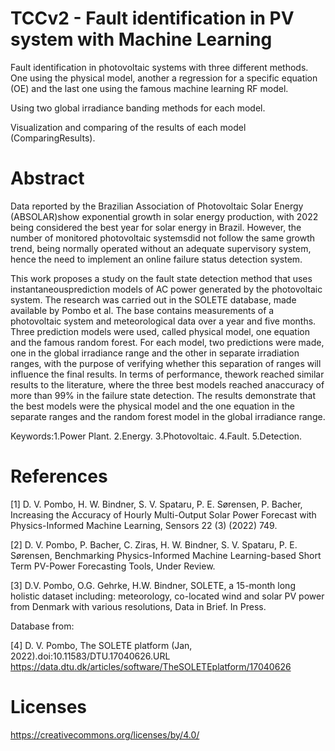 # TCCv2 - Fault identification in PV system with Machine Learning

Fault identification in photovoltaic systems with three different methods. One using the physical model, another a regression for a specific equation (OE) and the last one using the famous machine learning RF model.

Using two global irradiance banding methods for each model.

Visualization and comparing of the results of each model (ComparingResults).

# Abstract

Data reported by the Brazilian Association of Photovoltaic Solar Energy (ABSOLAR)show exponential growth in solar energy production, with 2022 being considered the best year for solar energy in Brazil. However, the number of monitored photovoltaic systemsdid not follow the same growth trend, being normally operated without an adequate supervisory system, hence the need to implement an online failure status detection system.

This work proposes a study on the fault state detection method that uses instantaneousprediction models of AC power generated by the photovoltaic system. The research was carried out in the SOLETE database, made available by Pombo et al. The base contains measurements of a photovoltaic system and meteorological data over a year and five months.  Three prediction models were used, called physical model, one equation and the famous random forest. For each model, two predictions were made, one in the global irradiance range and the other in separate irradiation ranges, with the purpose of verifying whether this separation of ranges will influence the final results.  In terms of performance, thework reached similar results to the literature, where the three best models reached anaccuracy of more than 99% in the failure state detection. The results demonstrate that the best models were the physical model and the one equation in the separate ranges and the random forest model in the global irradiance range.

Keywords:1.Power Plant. 2.Energy. 3.Photovoltaic. 4.Fault. 5.Detection.

# References

[1] D. V. Pombo, H. W. Bindner, S. V. Spataru, P. E. Sørensen, P. Bacher, Increasing the Accuracy of Hourly Multi-Output Solar Power Forecast with Physics-Informed Machine Learning, Sensors 22 (3) (2022) 749.

[2]  D. V. Pombo, P. Bacher, C. Ziras, H. W. Bindner, S. V. Spataru, P. E. Sørensen, Benchmarking Physics-Informed Machine Learning-based Short Term PV-Power Forecasting Tools, Under Review.

[3] D.V. Pombo, O.G. Gehrke, H.W. Bindner, SOLETE, a 15-month long holistic dataset including:  meteorology, co-located wind and solar PV power from Denmark with various resolutions, Data in Brief. In Press.

Database from:

[4] D. V. Pombo, The SOLETE platform (Jan, 2022).doi:10.11583/DTU.17040626.URL https://data.dtu.dk/articles/software/TheSOLETEplatform/17040626

# Licenses

https://creativecommons.org/licenses/by/4.0/
